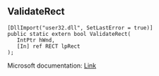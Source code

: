 ## ValidateRect

```
[DllImport("user32.dll", SetLastError = true)]
public static extern bool ValidateRect(
   IntPtr hWnd,
   [In] ref RECT lpRect
);
```

Microsoft documentation: [Link](https://docs.microsoft.com/en-us/windows/win32/api/winuser/nf-winuser-validaterect)
